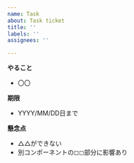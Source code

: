 ```yaml
---
name: Task
about: Task ticket
title: ''
labels: ''
assignees: ''

---
```


**やること**
- 〇〇

**期限**
- YYYY/MM/DD日まで

**懸念点**
- △△ができない
- 別コンポーネントの◻︎◻︎部分に影響あり
